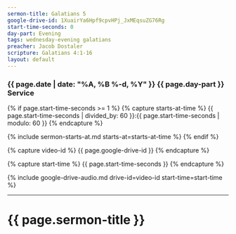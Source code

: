 ```yaml
---
sermon-title: Galatians 5
google-drive-id: 1XuairYa6Hpf9cpvHPj_JxMEqsuZG76Rg
start-time-seconds: 0
day-part: Evening
tags: wednesday-evening galatians
preacher: Jacob Dostaler
scripture: Galatians 4:1-16
layout: default
---
```


### {{ page.date | date: "%A, %B %-d, %Y" }} {{ page.day-part }} Service

{% if page.start-time-seconds >= 1 %}
{% capture starts-at-time %}
{{ page.start-time-seconds | divided_by: 60 }}:{{ page.start-time-seconds | modulo: 60 }}
{% endcapture %}

{% include sermon-starts-at.md starts-at=starts-at-time %}
{% endif %}

{% capture video-id %}
{{ page.google-drive-id }}
{% endcapture %}

{% capture start-time %}
{{ page.start-time-seconds }}
{% endcapture %}

{% include google-drive-audio.md drive-id=video-id start-time=start-time %}

***

# {{ page.sermon-title }}
